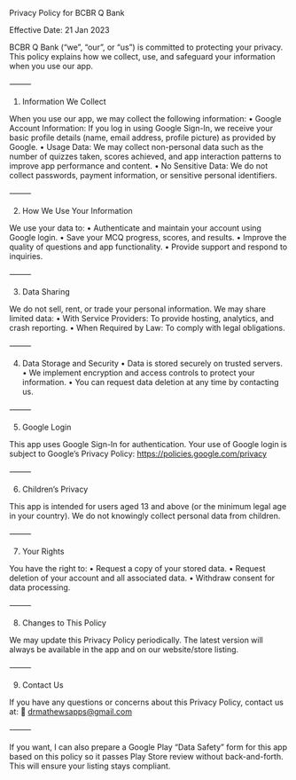 Privacy Policy for BCBR Q Bank

Effective Date: 21 Jan 2023

BCBR Q Bank (“we”, “our”, or “us”) is committed to protecting your privacy. This policy explains how we collect, use, and safeguard your information when you use our app.

⸻

1. Information We Collect

When you use our app, we may collect the following information:
	•	Google Account Information: If you log in using Google Sign-In, we receive your basic profile details (name, email address, profile picture) as provided by Google.
	•	Usage Data: We may collect non-personal data such as the number of quizzes taken, scores achieved, and app interaction patterns to improve app performance and content.
	•	No Sensitive Data: We do not collect passwords, payment information, or sensitive personal identifiers.

⸻

2. How We Use Your Information

We use your data to:
	•	Authenticate and maintain your account using Google login.
	•	Save your MCQ progress, scores, and results.
	•	Improve the quality of questions and app functionality.
	•	Provide support and respond to inquiries.

⸻

3. Data Sharing

We do not sell, rent, or trade your personal information.
We may share limited data:
	•	With Service Providers: To provide hosting, analytics, and crash reporting.
	•	When Required by Law: To comply with legal obligations.

⸻

4. Data Storage and Security
	•	Data is stored securely on trusted servers.
	•	We implement encryption and access controls to protect your information.
	•	You can request data deletion at any time by contacting us.

⸻

5. Google Login

This app uses Google Sign-In for authentication.
Your use of Google login is subject to Google’s Privacy Policy:
https://policies.google.com/privacy

⸻

6. Children’s Privacy

This app is intended for users aged 13 and above (or the minimum legal age in your country). We do not knowingly collect personal data from children.

⸻

7. Your Rights

You have the right to:
	•	Request a copy of your stored data.
	•	Request deletion of your account and all associated data.
	•	Withdraw consent for data processing.

⸻

8. Changes to This Policy

We may update this Privacy Policy periodically. The latest version will always be available in the app and on our website/store listing.

⸻

9. Contact Us

If you have any questions or concerns about this Privacy Policy, contact us at:
📧 drmathewsapps@gmail.com

⸻

If you want, I can also prepare a Google Play “Data Safety” form for this app based on this policy so it passes Play Store review without back-and-forth. This will ensure your listing stays compliant.
